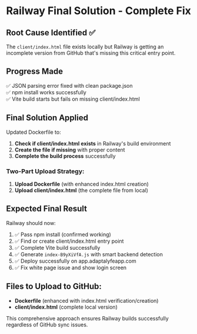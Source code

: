 # Railway Final Solution - Complete Fix

## Root Cause Identified ✅
The `client/index.html` file exists locally but Railway is getting an incomplete version from GitHub that's missing this critical entry point.

## Progress Made
✅ JSON parsing error fixed with clean package.json  
✅ npm install works successfully  
✅ Vite build starts but fails on missing client/index.html  

## Final Solution Applied
Updated Dockerfile to:
1. **Check if client/index.html exists** in Railway's build environment
2. **Create the file if missing** with proper content
3. **Complete the build process** successfully

### Two-Part Upload Strategy:
1. **Upload Dockerfile** (with enhanced index.html creation)
2. **Upload client/index.html** (the complete file from local)

## Expected Final Result
Railway should now:
1. ✅ Pass npm install (confirmed working)
2. ✅ Find or create client/index.html entry point  
3. ✅ Complete Vite build successfully
4. ✅ Generate `index-B9yXiVfA.js` with smart backend detection
5. ✅ Deploy successfully on app.adaptalyfeapp.com
6. ✅ Fix white page issue and show login screen

## Files to Upload to GitHub:
- **Dockerfile** (enhanced with index.html verification/creation)
- **client/index.html** (complete local version)

This comprehensive approach ensures Railway builds successfully regardless of GitHub sync issues.